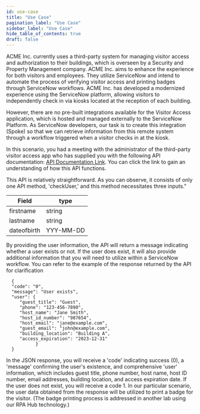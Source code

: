 ```yaml
---
id: use-case
title: "Use Case"
pagination_label: "Use Case"
sidebar_label: "Use Case"
hide_table_of_contents: true
draft: false
---
```


ACME Inc. currently uses a third-party system for managing visitor access and authorization to their buildings, which is overseen by a Security and Property Management company. ACME Inc. aims to enhance the experience for both visitors and employees. They utilize ServiceNow and intend to automate the process of verifying visitor access and printing badges through ServiceNow workflows. ACME Inc. has developed a modernized experience using the ServiceNow platform, allowing visitors to independently check in via kiosks located at the reception of each building.

However, there are no pre-built integrations available for the Visitor Access application, which is hosted and managed externally to the ServiceNow Platform. As ServiceNow developers, our task is to create this integration (Spoke) so that we can retrieve information from this remote system through a workflow triggered when a visitor checks in at the kiosk.

In this scenario, you had a meeting with the administrator of the third-party visitor access app who has supplied you with the following API documentation: [API Documentation Link](https://quentincloudsnow.github.io/userlookup/#/default/get_checkUser). You can click the link to gain an understanding of how this API functions.

This API is relatively straightforward. As you can observe, it consists of only one API method, 'checkUser,' and this method necessitates three inputs."

| Field | type |
   |-------|-------|
   | firstname | string |
   | lastname | string |
   | dateofbirth | YYY-MM-DD |
   


By providing the user information, the API will return a message indicating whether a user exists or not. If the user does exist, it will also provide additional information that you will need to utilize within a ServiceNow workflow. You can refer to the example of the response returned by the API for clarification

 
      {
      "code": "0",
      "message": "User exists",
      "user": {
         "guest_title": "Guest",
         "phone": "123-456-7890",
         "host_name": "Jane Smith",
         "host_id_number": "987654",
         "host_email": "jane@example.com",
         "guest_email": "john@example.com",
         "building_location": "Building A",
         "access_expiration": "2023-12-31"
               }
      }

In the JSON response, you will receive a 'code' indicating success (0), a 'message' confirming the user's existence, and comprehensive 'user' information, which includes guest title, phone number, host name, host ID number, email addresses, building location, and access expiration date. If the user does not exist, you will receive a code 1. In our particular scenario, the user data obtained from the response will be utilized to print a badge for the visitor. (The badge printing process is addressed in another lab using our RPA Hub technology.)